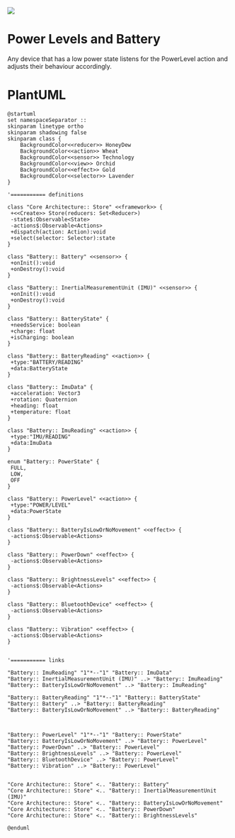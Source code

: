 ![](http://www.plantuml.com/plantuml/png/hLN9Rjiy4BxpAGZX1twxQHmKlGbg42zEQa29KpiBUgIbiKMO8WsIic4KVVUEbaOEIXCn4Xq4QfRlcsM6kZAMQLlaWXYmLB8Sp8ObC8SDqymgJSEGc3MNvMTE1PTWznkWIjjC7IXCnbArut95bqmOED0aWXb3Vn6Apu0bwvLMXKo7IYWTHHhI8W5zUKc_Amdx4UpSTYonN4aqUyw0MRUD0MbK2VK0IIPHjjgx3RSSTcWsrKd6KxS9B9UGM3IwKI8zHYVGf2ACsHPa2fhy9kJ_R-r3KrXooSlG3I5r8OAXqa3x9RT5_q936DAvHM50esY95OETqcj4nPATHT5G0xE0dvLDfocOGH-mqQmfNvVGSsFHxhzmkZ2WjsmX89hRqXDLTVNCAsM_bg7wBENOSfjadTekfBMk6suLJr5VPzhvcp1IDwTkM96MQJV93PYreFUOKdCAw45ZoeoKd615EY_WIex0MAtsZSW9Df6WBMVY5fWfDEGWxIEYqCxazh7xCHJDgQfPKC58WDJCiLuyWP0kb1B09CgJZEaLIfP2COlVt0nB2Sv-Q-LXc05BqJQW1rDTqfLh5GQ3_iF3UFRpOZRkZoPtDm4gKcPPU1YUkqHvCKB3EdIM9210ixgTJrMplg9SAzl8VXGC7IMUKPpL8RKfMSWtfNkXeH4Uu_HdW-tv9vCcq18GP94Vujsh7UYs0zUFSVoPq7ZwZE_fzRKhXjedXYs88p7SJv_7iuju_3IENs9eYNoTcfXOxQRwJjsgRJLp0Mrl1cJmBzRnQ4Tg9zyFDT1ybLa9nbJPcmz050LOfMmsWdBctm_un1Vr39uCzVeQ5Lok3I579Y_u4dmwFyUtQnt8ss-HNk_oo72JDys6nzy1u0__SDrTz0sR6_NqYDqO-BWNhOtPlRsdqJi8Y7jbF0xUnV3u-SRVu-OUSey38TuVVw_d-dUUukCVxfFP7Gqx1QJjsWbUZjOHSWKoBNBn1m00)

# Power Levels and Battery
Any device that has a low power state listens for the PowerLevel action and adjusts their behaviour accordingly.



# PlantUML
```plantuml
@startuml
set namespaceSeparator ::
skinparam linetype ortho
skinparam shadowing false
skinparam class {
    BackgroundColor<<reducer>> HoneyDew
    BackgroundColor<<action>> Wheat
    BackgroundColor<<sensor>> Technology
    BackgroundColor<<view>> Orchid
    BackgroundColor<<effect>> Gold
    BackgroundColor<<selector>> Lavender
}

'=========== definitions

class "Core Architecture:: Store" <<framework>> {
 +<<Create>> Store(reducers: Set<Reducer>)
 -state$:Observable<State>
 -actions$:Observable<Actions>
 +dispatch(action: Action):void
 +select(selector: Selector):state
}

class "Battery:: Battery" <<sensor>> {
 +onInit():void
 +onDestroy():void
}

class "Battery:: InertialMeasurementUnit (IMU)" <<sensor>> {
 +onInit():void
 +onDestroy():void
}

class "Battery:: BatteryState" {
 +needsService: boolean
 +charge: float
 +isCharging: boolean
}

class "Battery:: BatteryReading" <<action>> {
 +type:"BATTERY/READING"
 +data:BatteryState
}

class "Battery:: ImuData" {
 +acceleration: Vector3
 +rotation: Quaternion
 +heading: float
 +temperature: float
}

class "Battery:: ImuReading" <<action>> {
 +type:"IMU/READING"
 +data:ImuData
}

enum "Battery:: PowerState" {
 FULL,
 LOW,
 OFF
}

class "Battery:: PowerLevel" <<action>> {
 +type:"POWER/LEVEL"
 +data:PowerState
}

class "Battery:: BatteryIsLowOrNoMovement" <<effect>> {
 -actions$:Observable<Actions>
}

class "Battery:: PowerDown" <<effect>> {
 -actions$:Observable<Actions>
}

class "Battery:: BrightnessLevels" <<effect>> {
 -actions$:Observable<Actions>
}

class "Battery:: BluetoothDevice" <<effect>> {
 -actions$:Observable<Actions>
}

class "Battery:: Vibration" <<effect>> {
 -actions$:Observable<Actions>
}


'=========== links

"Battery:: ImuReading" "1"*--"1" "Battery:: ImuData"
"Battery:: InertialMeasurementUnit (IMU)" ..> "Battery:: ImuReading"
"Battery:: BatteryIsLowOrNoMovement" ..> "Battery:: ImuReading"

"Battery:: BatteryReading" "1"*--"1" "Battery:: BatteryState"
"Battery:: Battery" ..> "Battery:: BatteryReading"
"Battery:: BatteryIsLowOrNoMovement" ..> "Battery:: BatteryReading"



"Battery:: PowerLevel" "1"*--"1" "Battery:: PowerState"
"Battery:: BatteryIsLowOrNoMovement" ..> "Battery:: PowerLevel"
"Battery:: PowerDown" ..> "Battery:: PowerLevel"
"Battery:: BrightnessLevels" ..> "Battery:: PowerLevel"
"Battery:: BluetoothDevice" ..> "Battery:: PowerLevel"
"Battery:: Vibration" ..> "Battery:: PowerLevel"


"Core Architecture:: Store" <.. "Battery:: Battery"
"Core Architecture:: Store" <.. "Battery:: InertialMeasurementUnit (IMU)"
"Core Architecture:: Store" <.. "Battery:: BatteryIsLowOrNoMovement"
"Core Architecture:: Store" <.. "Battery:: PowerDown"
"Core Architecture:: Store" <.. "Battery:: BrightnessLevels"

@enduml
```
